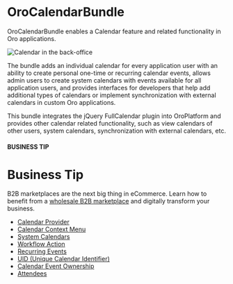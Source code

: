 <a id="bundle-docs-platform-calendar-bundle"></a>

# OroCalendarBundle

OroCalendarBundle enables a Calendar feature and related functionality in Oro applications.

![Calendar in the back-office](img/bundles/CalendarBundle/example.png)

The bundle adds an individual calendar for every application user with an ability to create personal one-time or recurring calendar events, allows admin users to create system calendars with events available for all application users, and provides interfaces for developers that help add additional types of calendars or implement synchronization with external calendars in custom Oro applications.

This bundle integrates the jQuery FullCalendar plugin into OroPlatform and provides other calendar related functionality, such as view calendars of other users, system calendars, synchronization with external calendars, etc.

#### BUSINESS TIP
# Business Tip

B2B marketplaces are the next big thing in eCommerce. Learn how to benefit from a <a href="https://oroinc.com/oromarketplace/b2b-marketplace/" target="_blank">wholesale B2B marketplace</a> and digitally transform your business.

* [Calendar Provider](provider.md)
* [Calendar Context Menu](context-menu.md)
* [System Calendars](system-calendars.md)
* [Workflow Action](workflow-action.md)
* [Recurring Events](recurring-events.md)
* [UID (Unique Calendar Identifier)](uid.md)
* [Calendar Event Ownership](event-organizers.md)
* [Attendees](attendees.md)

